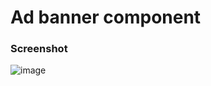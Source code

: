 # Ad banner component

### Screenshot

![image](https://user-images.githubusercontent.com/30452963/85289270-1ebc2500-b4d2-11ea-9e4e-035ceb8936f9.png)
